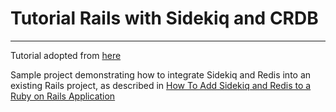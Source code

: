 # Tutorial Rails with Sidekiq and CRDB
---

Tutorial adopted from [here](https://www.digitalocean.com/community/tutorials/containerizing-a-ruby-on-rails-application-for-development-with-docker-compose)

Sample project demonstrating how to integrate Sidekiq and Redis into an existing Rails project, as described in [How To Add Sidekiq and Redis to a Ruby on Rails Application](https://www.digitalocean.com/community/tutorials/how-to-add-sidekiq-and-redis-to-a-ruby-on-rails-application)

